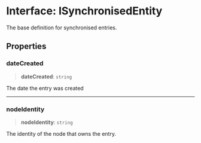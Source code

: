 # Interface: ISynchronisedEntity

The base definition for synchronised entries.

## Properties

### dateCreated

> **dateCreated**: `string`

The date the entry was created

***

### nodeIdentity

> **nodeIdentity**: `string`

The identity of the node that owns the entry.
